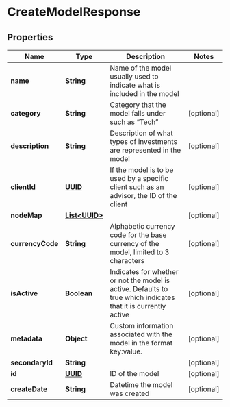 
# CreateModelResponse

## Properties
Name | Type | Description | Notes
------------ | ------------- | ------------- | -------------
**name** | **String** | Name of the model usually used to indicate what is included in the model | 
**category** | **String** | Category that the model falls under such as “Tech” |  [optional]
**description** | **String** | Description of what types of investments are represented in the model |  [optional]
**clientId** | [**UUID**](UUID.md) | If the model is to be used by a specific client such as an advisor, the ID of the client |  [optional]
**nodeMap** | [**List&lt;UUID&gt;**](UUID.md) |  |  [optional]
**currencyCode** | **String** | Alphabetic currency code for the base currency of the model, limited to 3 characters |  [optional]
**isActive** | **Boolean** | Indicates for whether or not the model is active. Defaults to true which indicates that it is currently active |  [optional]
**metadata** | **Object** | Custom information associated with the model in the format key:value. |  [optional]
**secondaryId** | **String** |  |  [optional]
**id** | [**UUID**](UUID.md) | ID of the model |  [optional]
**createDate** | **String** | Datetime the model was created |  [optional]




